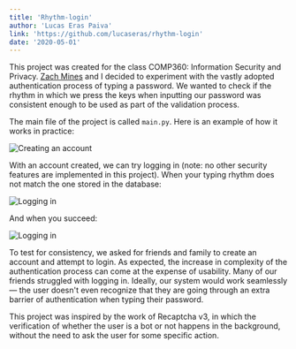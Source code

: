 ```yaml
---
title: 'Rhythm-login'
author: 'Lucas Eras Paiva'
link: 'https://github.com/lucaseras/rhythm-login'
date: '2020-05-01'
---
```


This project was created for the class COMP360: Information Security and
Privacy. [Zach Mines](https://www.linkedin.com/in/zachary-mines-648044154/) and
I decided to experiment with the vastly adopted authentication process of typing
a password. We wanted to check if the rhythm in which we press the keys when
inputting our password was consistent enough to be used as part of the
validation process.

The main file of the project is called `main.py`. Here is an example of how it
works in practice:

![Creating an account](/projects/rhythm-login/creatingAccount.png)

With an account created, we can try logging in (note: no other security features
are implemented in this project). When your typing rhythm does not match the one
stored in the database:

![Logging in](/projects/rhythm-login/failedLogin.png)

And when you succeed:

![Logging in](/projects/rhythm-login/successLogin.png)

To test for consistency, we asked for friends and family to create an account
and attempt to login. As expected, the increase in complexity of the
authentication process can come at the expense of usability. Many of our friends
struggled with logging in. Ideally, our system would work seamlessly — the user
doesn't even recognize that they are going through an extra barrier of
authentication when typing their password.

This project was inspired by the work of Recaptcha v3, in which the verification
of whether the user is a bot or not happens in the background, without the need
to ask the user for some specific action.
